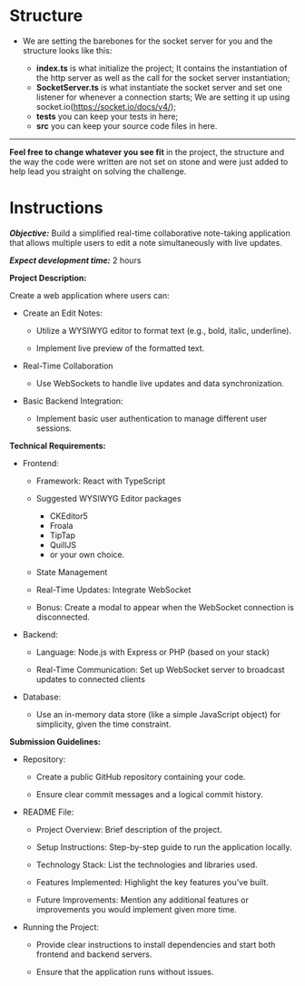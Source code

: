 # Structure

- We are setting the barebones for the socket server for you and the structure looks like this:

  - **index.ts** is what initialize the project; It contains the instantiation of the http server as well as the call for the socket server instantiation;
  - **SocketServer.ts** is what instantiate the socket server and set one listener for whenever a connection starts; We are setting it up using socket.io(https://socket.io/docs/v4/);
  - **tests** you can keep your tests in here;
  - **src** you can keep your source code files in here.
---
**Feel free to change whatever you see fit** in the project, the structure and the way the code were written are not set on stone and were just added to help lead you straight on solving the challenge.

# Instructions

***Objective:***
Build a simplified real-time collaborative note-taking application that allows multiple users to edit a note simultaneously with live updates.

***Expect development time:***  2 hours

**Project Description:**

Create a web application where users can:

- Create an Edit Notes:

  - Utilize a WYSIWYG editor to format text (e.g., bold, italic, underline).

  - Implement live preview of the formatted text.

- Real-Time Collaboration

  - Use WebSockets to handle live updates and data synchronization.

- Basic Backend Integration:

  - Implement basic user authentication to manage different user sessions.

**Technical Requirements:**
- Frontend:

  - Framework: React with TypeScript

  - Suggested WYSIWYG Editor packages 
    - CKEditor5
    - Froala
    - TipTap
    - QuillJS
    - or your own choice.

  - State Management

  - Real-Time Updates: Integrate WebSocket
    
  - Bonus: Create a modal to appear when the WebSocket connection is disconnected.

- Backend:

  - Language: Node.js with Express or PHP (based on your stack)

  - Real-Time Communication: Set up WebSocket server to broadcast updates to connected clients

- Database:

  - Use an in-memory data store (like a simple JavaScript object) for simplicity, given the time constraint.

**Submission Guidelines:**
- Repository:

  - Create a public GitHub repository containing your code.

  - Ensure clear commit messages and a logical commit history.

- README File:

  - Project Overview: Brief description of the project.

  - Setup Instructions: Step-by-step guide to run the application locally.

  - Technology Stack: List the technologies and libraries used.

  - Features Implemented: Highlight the key features you’ve built.

  - Future Improvements: Mention any additional features or improvements you would implement given more time.

- Running the Project:

  - Provide clear instructions to install dependencies and start both frontend and backend servers.

  - Ensure that the application runs without issues.
